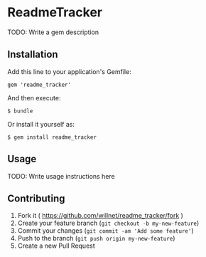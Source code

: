 # ReadmeTracker

TODO: Write a gem description

## Installation

Add this line to your application's Gemfile:

    gem 'readme_tracker'

And then execute:

    $ bundle

Or install it yourself as:

    $ gem install readme_tracker

## Usage

TODO: Write usage instructions here

## Contributing

1. Fork it ( https://github.com/willnet/readme_tracker/fork )
2. Create your feature branch (`git checkout -b my-new-feature`)
3. Commit your changes (`git commit -am 'Add some feature'`)
4. Push to the branch (`git push origin my-new-feature`)
5. Create a new Pull Request
